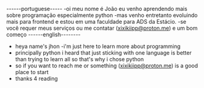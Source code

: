 ------portuguese-----
-oi meu nome é João eu venho aprendendo mais sobre programação 
especialmente python
-mas venho entretanto evoluindo mais para frontend e estou em uma faculdade para ADS da Estácio.
-se você requer meus serviços ou me contatar
(xixikiipp@proton.me) e um bom começo 
------english--------
- heya name's jhon
-i'm just here to learn more about programming 
- principally python i heard that just sticking with one language is better than trying to learn all so that's why i chose python
- so if you want to reach me or something (xixikiipp@proton.me) is a good place to start
- thanks 4 reading 
